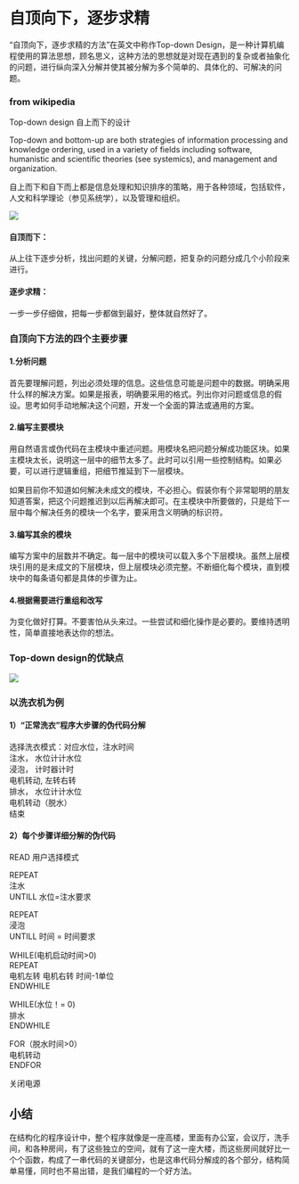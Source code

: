 # 自顶向下，逐步求精
“自顶向下，逐步求精的方法”在英文中称作Top-down Design，是一种计算机编程使用的算法思想，顾名思义，这种方法的思想就是对现在遇到的复杂或者抽象化的问题，进行纵向深入分解并使其被分解为多个简单的、具体化的、可解决的问题。
### from wikipedia
Top-down design  自上而下的设计

Top-down and bottom-up are both strategies of information processing and knowledge ordering, used in a variety of fields including software, humanistic and scientific theories (see systemics), and management and organization.

自上而下和自下而上都是信息处理和知识排序的策略，用于各种领域，包括软件，人文和科学理论（参见系统学），以及管理和组织。

![](http://ww1.sinaimg.cn/large/007jCw9lgy1fx6prq3t9wj30tw0gnagc.jpg)

#### 自顶而下： 
从上往下逐步分析，找出问题的关键，分解问题，把复杂的问题分成几个小阶段来进行。

#### 逐步求精： 
一步一步仔细做，把每一步都做到最好，整体就自然好了。

### 自顶向下方法的四个主要步骤

#### 1.分析问题


首先要理解问题，列出必须处理的信息。这些信息可能是问题中的数据。明确采用什么样的解决方案。如果是报表，明确要采用的格式。列出你对问题或信息的假设。思考如何手动地解决这个问题，开发一个全面的算法或通用的方案。

#### 2.编写主要模块

用自然语言或伪代码在主模块中重述问题。用模块名把问题分解成功能区块。如果主模块太长，说明这一层中的细节太多了。此时可以引用一些控制结构。如果必要，可以进行逻辑重组，把细节推延到下一层模块。 

如果目前你不知道如何解决未成文的模块，不必担心。假装你有个非常聪明的朋友知道答案，把这个问题推迟到以后再解决即可。在主模块中所要做的，只是给下一层中每个解决任务的模块一个名字，要采用含义明确的标识符。

#### 3.编写其余的模块

编写方案中的层数并不确定。每一层中的模块可以载入多个下层模块。虽然上层模块引用的是未成文的下层模块，但上层模块必须完整。不断细化每个模块，直到模块中的每条语句都是具体的步骤为止。

#### 4.根据需要进行重组和改写

为变化做好打算。不要害怕从头来过。一些尝试和细化操作是必要的。要维持透明性，简单直接地表达你的想法。

### Top-down design的优缺点
![](http://ww1.sinaimg.cn/large/007jCw9lgy1fx6q7iejosj30sf0hxtls.jpg)
### 以洗衣机为例
#### 1）“正常洗衣”程序大步骤的伪代码分解

选择洗衣模式：对应水位，注水时间   
注水， 水位计计水位   
浸泡， 计时器计时   
电机转动, 左转右转  
排水， 水位计计水位   
电机转动（脱水）   
结束  

#### 2）每个步骤详细分解的伪代码 
READ 用户选择模式  

REPEAT  
注水  
UNTILL 水位=注水要求  

REPEAT   
浸泡  
UNTILL 时间 = 时间要求  

WHILE(电机启动时间>0)  
REPEAT   
电机左转
电机右转
时间-1单位  
ENDWHILE  

WHILE(水位！= 0)  
排水  
ENDWHILE  

FOR（脱水时间>0）   
电机转动  
ENDFOR  

关闭电源  

## 小结
在结构化的程序设计中，整个程序就像是一座高楼，里面有办公室，会议厅，洗手间，和各种房间，有了这些独立的空间，就有了这一座大楼，而这些房间就好比一个个函数，构成了一串代码的关键部分，也是这串代码分解成的各个部分，结构简单易懂，同时也不易出错，是我们编程的一个好方法。